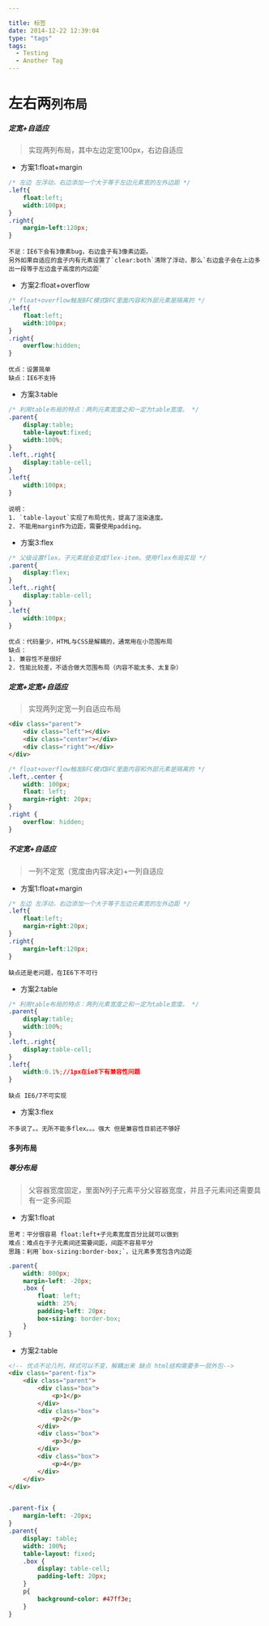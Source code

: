 ```yaml
---

title: 标签
date: 2014-12-22 12:39:04
type: "tags"
tags:
  - Testing
  - Another Tag
---
```


# 左右两`列布局`
##### 定宽+自适应
> 实现两列布局，其中左边定宽100px，右边自适应

- 方案1:float+margin

```css
/* 左边 左浮动，右边添加一个大于等于左边元素宽的左外边距 */
.left{
    float:left;
    width:100px;
}
.right{
    margin-left:120px;
}
```
```
不足：IE6下会有3像素bug，右边盒子有3像素边距。
另外如果自适应的盒子内有元素设置了`clear:both`清除了浮动，那么`右边盒子会在上边多出一段等于左边盒子高度的内边距`
```
- 方案2:float+overflow

```css
/* float+overflow触发BFC模式BFC里面内容和外部元素是隔离的 */
.left{
    float:left;
    width:100px;
}
.right{
    overflow:hidden;
}
```
```
优点：设置简单
缺点：IE6不支持
```
- 方案3:table
```css
/* 利用table布局的特点：两列元素宽度之和一定为table宽度。 */
.parent{
    display:table;
    table-layout:fixed;
    width:100%;
}
.left,.right{
    display:table-cell;
}
.left{
    width:100px;
}
```
```
说明：  
1. `table-layout`实现了布局优先，提高了渲染速度。
2. 不能用margin作为边距，需要使用padding。
```

- 方案3:flex

```css
/* 父级设置flex。子元素就会变成flex-item。使用flex布局实现 */
.parent{
    display:flex;
}
.left,.right{
    display:table-cell;
}
.left{
    width:100px;
}
```
```
优点：代码量少，HTML与CSS是解耦的，通常用在小范围布局
缺点：
1. 兼容性不是很好
2. 性能比较差，不适合做大范围布局（内容不能太多、太复杂）
```

##### 定宽+定宽+自适应

> 实现两列定宽一列自适应布局

```html
<div class="parent">
    <div class="left"></div>
    <div class="center"></div>
    <div class="right"></div>
</div>
```
```css
/* float+overflow触发BFC模式BFC里面内容和外部元素是隔离的 */
.left,.center {
    width: 100px;
    float: left;
    margin-right: 20px;
}
.right {
    overflow: hidden;
}
```
##### 不定宽+自适应
> 一列不定宽（宽度由内容决定)+一列自适应

- 方案1:float+margin

```css
/* 左边 左浮动，右边添加一个大于等于左边元素宽的左外边距 */
.left{
    float:left;
    margin-right:20px;
}
.right{
    margin-left:120px;
}
```
```
缺点还是老问题，在IE6下不可行
```
- 方案2:table
```css
/* 利用table布局的特点：两列元素宽度之和一定为table宽度。 */
.parent{
    display:table;
    width:100%;
}
.left,.right{
    display:table-cell;
}
.left{
    width:0.1%;//1px在ie8下有兼容性问题
}
```
```
缺点 IE6/7不可实现
```
- 方案3:flex
```
不多说了。。无所不能多flex。。。强大 但是兼容性目前还不够好
```

#### 多列布局
#####  等分布局
> 父容器宽度固定，里面N列子元素平分父容器宽度，并且子元素间还需要具有一定多间距

- 方案1:float
```
思考：平分很容易 float:left+子元素宽度百分比就可以做到
难点：难点在于子元素间还需要间距，间距不容易平分
思路：利用`box-sizing:border-box;`，让元素多宽包含内边距
```
```css
.parent{
    width: 800px;
    margin-left: -20px;
    .box {
        float: left;
        width: 25%;
        padding-left: 20px;
        box-sizing: border-box;
    }
}
```
- 方案2:table
```html
<!-- 优点不论几列，样式可以不变，解耦出来 缺点 html结构需要多一层外包-->
<div class="parent-fix">
    <div class="parent">
        <div class="box">
            <p>1</p>
        </div>
        <div class="box">
            <p>2</p>
        </div>
        <div class="box">
            <p>3</p>
        </div>
        <div class="box">
            <p>4</p>
        </div>
    </div>
</div>
```
```sass

.parent-fix {
    margin-left: -20px;
}
.parent{
    display: table;
    width: 100%;
    table-layout: fixed;
    .box {
        display: table-cell;
        padding-left: 20px;
    }
    p{
        background-color: #47ff3e;
    }
}
```
